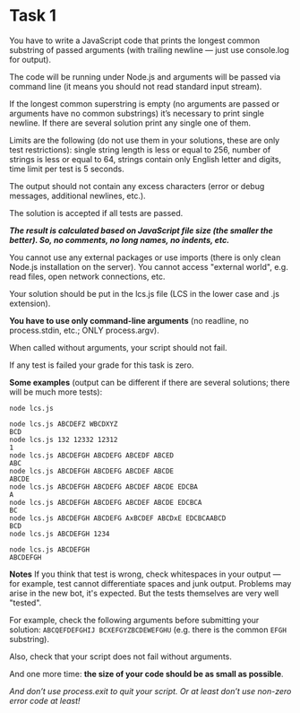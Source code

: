 # Task 1
You have to write a JavaScript code that prints the longest common substring of passed arguments (with trailing newline — just use console.log for output).

The code will be running under Node.js and arguments will be passed via command line (it means you should not read standard input stream).

If the longest common superstring is empty (no arguments are passed or arguments have no common substrings) it’s necessary to print single newline. If there are several solution print any single one of them.

Limits are the following (do not use them in your solutions, these are only test restrictions): single string length is less or equal to 256, number of strings is less or equal to 64, strings contain only English letter and digits, time limit per test is 5 seconds.

The output should not contain any excess characters (error or debug messages, additional newlines, etc.).

The solution is accepted if all tests are passed. 

***The result is calculated based on JavaScript file size (the smaller the better). So, no comments, no long names, no indents, etc.***

You cannot use any external packages or use imports (there is only clean Node.js installation on the server). You cannot access "external world", e.g. read files, open network connections, etc.

Your solution should be put in the lcs.js file (LCS in the lower case and .js extension).

**You have to use only command-line arguments** (no readline, no process.stdin, etc.; ONLY process.argv).

When called without arguments, your script should not fail.

If any test is failed your grade for this task is zero.

**Some examples** (output can be different if there are several solutions; there will be much more tests):

```
node lcs.js

node lcs.js ABCDEFZ WBCDXYZ
BCD
node lcs.js 132 12332 12312
1
node lcs.js ABCDEFGH ABCDEFG ABCEDF ABCED
ABC
node lcs.js ABCDEFGH ABCDEFG ABCDEF ABCDE
ABCDE
node lcs.js ABCDEFGH ABCDEFG ABCDEF ABCDE EDCBA
A
node lcs.js ABCDEFGH ABCDEFG ABCDEF ABCDE EDCBCA
BC
node lcs.js ABCDEFGH ABCDEFG AxBCDEF ABCDxE EDCBCAABCD
BCD
node lcs.js ABCDEFGH 1234

node lcs.js ABCDEFGH
ABCDEFGH
```

**Notes**
If you think that test is wrong, check whitespaces in your output — for example, test cannot differentiate spaces and junk output. Problems may arise in the new bot, it's expected. But the tests themselves are very well "tested".

For example, check the following arguments before submitting your solution: `ABCQEFDEFGHIJ BCXEFGYZBCDEWEFGHU` (e.g. there is the common `EFGH` substring).

Also, check that your script does not fail without arguments.

And one more time: **the size of your code should be as small as possible**.

*And don’t use process.exit to quit your script. Or at least don’t use non-zero error code at least!*